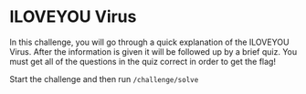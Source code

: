# ILOVEYOU Virus

In this challenge, you will go through a quick explanation of the ILOVEYOU Virus. After the information is given it will be followed up by a brief quiz. You must get all of the questions in the quiz correct in order to get the flag!

Start the challenge and then run `/challenge/solve`
